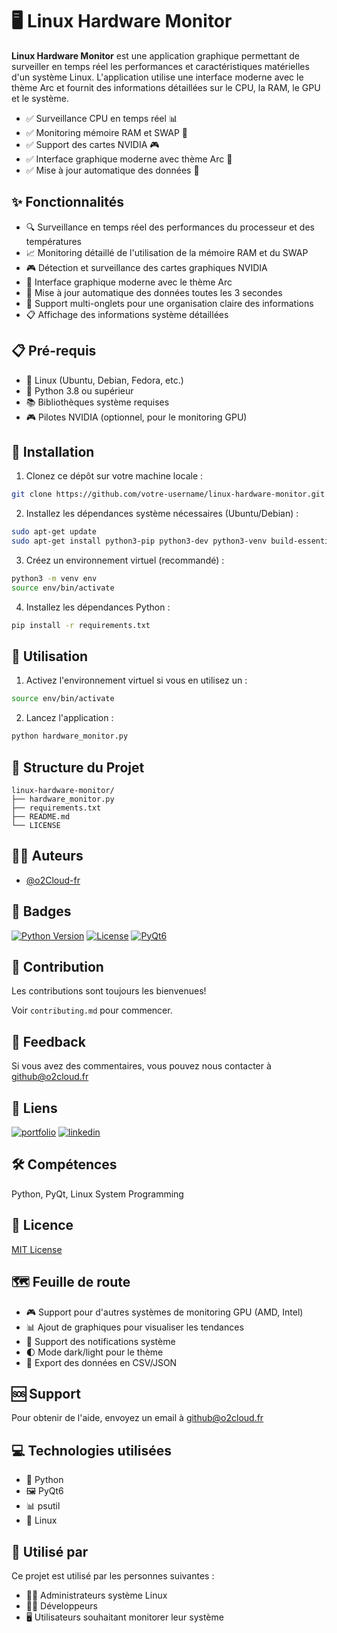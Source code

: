# 🖥️ Linux Hardware Monitor

**Linux Hardware Monitor** est une application graphique permettant de surveiller en temps réel les performances et caractéristiques matérielles d'un système Linux. L'application utilise une interface moderne avec le thème Arc et fournit des informations détaillées sur le CPU, la RAM, le GPU et le système.

- ✅ Surveillance CPU en temps réel 📊
- ✅ Monitoring mémoire RAM et SWAP 💾
- ✅ Support des cartes NVIDIA 🎮
- ✅ Interface graphique moderne avec thème Arc 🎨
- ✅ Mise à jour automatique des données 🔄

## ✨ Fonctionnalités

- 🔍 Surveillance en temps réel des performances du processeur et des températures
- 📈 Monitoring détaillé de l'utilisation de la mémoire RAM et du SWAP
- 🎮 Détection et surveillance des cartes graphiques NVIDIA
- 🎨 Interface graphique moderne avec le thème Arc
- 🔄 Mise à jour automatique des données toutes les 3 secondes
- 📑 Support multi-onglets pour une organisation claire des informations
- 📋 Affichage des informations système détaillées

## 📋 Pré-requis

- 🐧 Linux (Ubuntu, Debian, Fedora, etc.)
- 🐍 Python 3.8 ou supérieur
- 📚 Bibliothèques système requises 
- 🎮 Pilotes NVIDIA (optionnel, pour le monitoring GPU)

## 🚀 Installation

1. Clonez ce dépôt sur votre machine locale :
```bash
git clone https://github.com/votre-username/linux-hardware-monitor.git
```

2. Installez les dépendances système nécessaires (Ubuntu/Debian) :
```bash
sudo apt-get update
sudo apt-get install python3-pip python3-dev python3-venv build-essential libxcb-xinerama0
```

3. Créez un environnement virtuel (recommandé) :
```bash
python3 -m venv env
source env/bin/activate
```

4. Installez les dépendances Python :
```bash
pip install -r requirements.txt
```

## 🎯 Utilisation

1. Activez l'environnement virtuel si vous en utilisez un :
```bash
source env/bin/activate
```

2. Lancez l'application :
```bash
python hardware_monitor.py
```

## 📂 Structure du Projet

```
linux-hardware-monitor/
├── hardware_monitor.py
├── requirements.txt
├── README.md
└── LICENSE
```

## 👨‍💻 Auteurs

- [@o2Cloud-fr](https://www.github.com/o2Cloud-fr)

## 🔖 Badges

[![Python Version](https://img.shields.io/badge/python-3.8%2B-blue.svg)]()
[![License](https://img.shields.io/badge/License-MIT-yellow.svg)]()
[![PyQt6](https://img.shields.io/badge/GUI-PyQt6-green.svg)]()

## 🤝 Contribution

Les contributions sont toujours les bienvenues!

Voir `contributing.md` pour commencer.

## 💬 Feedback

Si vous avez des commentaires, vous pouvez nous contacter à github@o2cloud.fr

## 🔗 Liens

[![portfolio](https://img.shields.io/badge/my_portfolio-000?style=for-the-badge&logo=ko-fi&logoColor=white)](https://vcard.o2cloud.fr/)
[![linkedin](https://img.shields.io/badge/linkedin-0A66C2?style=for-the-badge&logo=linkedin&logoColor=white)](https://www.linkedin.com/in/votre-profil/)

## 🛠️ Compétences

Python, PyQt, Linux System Programming

## 📝 Licence

[MIT License](LICENSE)

## 🗺️ Feuille de route

- 🎮 Support pour d'autres systèmes de monitoring GPU (AMD, Intel)
- 📊 Ajout de graphiques pour visualiser les tendances
- 🔔 Support des notifications système
- 🌓 Mode dark/light pour le thème
- 💾 Export des données en CSV/JSON

## 🆘 Support

Pour obtenir de l'aide, envoyez un email à github@o2cloud.fr

## 💻 Technologies utilisées

- 🐍 Python
- 🖼️ PyQt6
- 📊 psutil
- 🐧 Linux

## 👥 Utilisé par

Ce projet est utilisé par les personnes suivantes :
- 👨‍💻 Administrateurs système Linux
- 👩‍💻 Développeurs
- 🖥️ Utilisateurs souhaitant monitorer leur système
